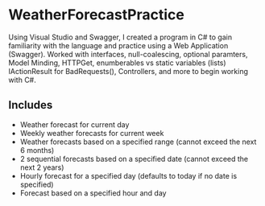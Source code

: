 # WeatherForecastPractice
Using Visual Studio and Swagger, I created a program in C# to gain familiarity with the language and practice using a Web Application (Swagger). Worked with interfaces, null-coalescing, optional paramters, Model Minding, HTTPGet, enumberables vs static variables (lists) IActionResult for BadRequests(), Controllers, and more to begin working with C#. 

## Includes
- Weather forecast for current day
- Weekly weather forecasts for current week
- Weather forecasts based on a specified range (cannot exceed the next 6 months)
- 2 sequential forecasts based on a specified date (cannot exceed the next 2 years)
- Hourly forecast for a specified day (defaults to today if no date is specified)
- Forecast based on a specified hour and day
